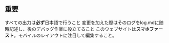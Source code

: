 ## 重要
 すべての出力は**必ず**日本語で行うこと
 変更を加えた際はそのログをlog.mdに随時記述し、後のデバッグ作業に役立てること
 このウェブサイトは**スマホファースト**。モバイルのレイアウトに注目して編集すること。
 